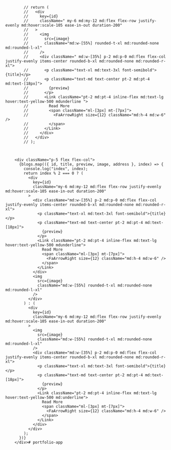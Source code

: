             // return (
            //   <div
            //     key={id}
            //     className=" my-6 md:my-12 md:flex flex-row justify-evenly md:hover:scale-105 ease-in-out duration-200"
            //   >
            //     <img
            //       src={image}
            //       className="md:w-[55%] rounded-t-xl md:rounded-none md:rounded-l-xl"
            //     />
            //     <div className=" md:w-[35%] p-2 md:p-0 md:flex flex-col justify-evenly items-center rounded-b-xl md:rounded-none md:rounded-r-xl">
            //       <p className="text-xl md:text-3xl font-semibold">{title}</p>
            //       <p className="text-md text-center pt-2 md:pt-4 md:text-[18px]">
            //         {preview}
            //       </p>
            //       <Link className="pt-2 md:pt-4 inline-flex md:text-lg hover:text-yellow-500 mdunderline ">
            //         Read More
            //         <span className="ml-[3px] mt-[7px]">
            //           <FaArrowRight size={12} className="md:h-4 md:w-6" />
            //         </span>
            //       </Link>
            //     </div>
            //   </div>
            // );



        <div className="p-5 flex flex-col">
          {blogs.map(({ id, title, preview, image, address }, index) => {
            console.log("index", index);
            return index % 2 === 0 ? (
              <div
                key={id}
                className="my-6 md:my-12 md:flex flex-row justify-evenly md:hover:scale-105 ease-in-out duration-200"
              >
                <div className="md:w-[35%] p-2 md:p-0 md:flex flex-col justify-evenly items-center rounded-b-xl md:rounded-none md:rounded-r-xl">
                  <p className="text-xl md:text-3xl font-semibold">{title}</p>
                  <p className="text-md text-center pt-2 md:pt-4 md:text-[18px]">
                    {preview}
                  </p>
                  <Link className="pt-2 md:pt-4 inline-flex md:text-lg hover:text-yellow-500 mdunderline">
                    Read More
                    <span className="ml-[3px] mt-[7px]">
                      <FaArrowRight size={12} className="md:h-4 md:w-6" />
                    </span>
                  </Link>
                </div>
                <img
                  src={image}
                  className="md:w-[55%] rounded-t-xl md:rounded-none md:rounded-l-xl"
                />
              </div>
            ) : (
              <div
                key={id}
                className="my-6 md:my-12 md:flex flex-row justify-evenly md:hover:scale-105 ease-in-out duration-200"
              >
                <img
                  src={image}
                  className="md:w-[55%] rounded-t-xl md:rounded-none md:rounded-l-xl"
                />
                <div className="md:w-[35%] p-2 md:p-0 md:flex flex-col justify-evenly items-center rounded-b-xl md:rounded-none md:rounded-r-xl">
                  <p className="text-xl md:text-3xl font-semibold">{title}</p>
                  <p className="text-md text-center pt-2 md:pt-4 md:text-[18px]">
                    {preview}
                  </p>
                  <Link className="pt-2 md:pt-4 inline-flex md:text-lg hover:text-yellow-500 md:underline">
                    Read More
                    <span className="ml-[3px] mt-[7px]">
                      <FaArrowRight size={12} className="md:h-4 md:w-6" />
                    </span>
                  </Link>
                </div>
              </div>
            );
          })}
        </div>#   p o r t f o l i o - a p p  
 